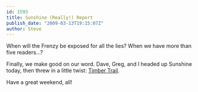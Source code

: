 ```yaml
---
id: 1593
title: Sunshine (Really!) Report
publish_date: "2009-03-13T19:15:07Z"
author: Steve
---
```

  
When will the Frenzy be exposed for all the lies? When we have more than five readers...?

Finally, we make good on our word. Dave, Greg, and I headed up Sunshine today, then threw in a little twist: [Timber Trail](http://tinyurl.com/boqqbg).

Have a great weekend, all!
